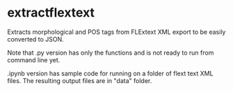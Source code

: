 # extractflextext

Extracts morphological and POS tags from FLExtext XML export to be easily converted to JSON.

Note that .py version has only the functions and is not ready to run from command line yet. 

.ipynb version has sample code for running on a folder of flext text XML files. The resulting output files are in "data" folder.
